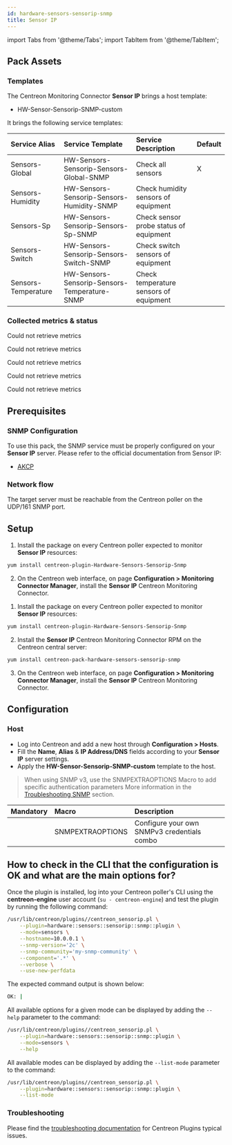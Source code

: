```yaml
---
id: hardware-sensors-sensorip-snmp
title: Sensor IP
---
```

import Tabs from '@theme/Tabs';
import TabItem from '@theme/TabItem';


## Pack Assets

### Templates

The Centreon Monitoring Connector **Sensor IP** brings a host template:

* HW-Sensor-Sensorip-SNMP-custom

It brings the following service templates:

| Service Alias       | Service Template                             | Service Description                    | Default |
|:--------------------|:---------------------------------------------|:---------------------------------------|:--------|
| Sensors-Global      | HW-Sensors-Sensorip-Sensors-Global-SNMP      | Check all sensors                      | X       |
| Sensors-Humidity    | HW-Sensors-Sensorip-Sensors-Humidity-SNMP    | Check humidity sensors of equipment    |         |
| Sensors-Sp          | HW-Sensors-Sensorip-Sensors-Sp-SNMP          | Check sensor probe status of equipment |         |
| Sensors-Switch      | HW-Sensors-Sensorip-Sensors-Switch-SNMP      | Check switch sensors of equipment      |         |
| Sensors-Temperature | HW-Sensors-Sensorip-Sensors-Temperature-SNMP | Check temperature sensors of equipment |         |

### Collected metrics & status

<Tabs groupId="sync">
<TabItem value="Sensors-Global" label="Sensors-Global">

Could not retrieve metrics

</TabItem>
<TabItem value="Sensors-Humidity" label="Sensors-Humidity">

Could not retrieve metrics

</TabItem>
<TabItem value="Sensors-Sp" label="Sensors-Sp">

Could not retrieve metrics

</TabItem>
<TabItem value="Sensors-Switch" label="Sensors-Switch">

Could not retrieve metrics

</TabItem>
<TabItem value="Sensors-Temperature" label="Sensors-Temperature">

Could not retrieve metrics

</TabItem>
</Tabs>

## Prerequisites

### SNMP Configuration

To use this pack, the SNMP service must be properly configured on your **Sensor IP**
server. Please refer to the official documentation from Sensor IP:
* [AKCP](https://www.akcp.com/knowledge-base/)

### Network flow

The target server must be reachable from the Centreon poller on the UDP/161
SNMP port.

## Setup

<Tabs groupId="sync">
<TabItem value="Online License" label="Online License">

1. Install the package on every Centreon poller expected to monitor **Sensor IP** resources:

```bash
yum install centreon-plugin-Hardware-Sensors-Sensorip-Snmp
```

2. On the Centreon web interface, on page **Configuration > Monitoring Connector Manager**, install the **Sensor IP** Centreon Monitoring Connector.

</TabItem>
<TabItem value="Offline License" label="Offline License">

1. Install the package on every Centreon poller expected to monitor **Sensor IP** resources:

```bash
yum install centreon-plugin-Hardware-Sensors-Sensorip-Snmp
```

2. Install the **Sensor IP** Centreon Monitoring Connector RPM on the Centreon central server:

```bash
yum install centreon-pack-hardware-sensors-sensorip-snmp
```

3. On the Centreon web interface, on page **Configuration > Monitoring Connector Manager**, install the **Sensor IP** Centreon Monitoring Connector.

</TabItem>
</Tabs>

## Configuration

### Host

* Log into Centreon and add a new host through **Configuration > Hosts**.
* Fill the **Name**, **Alias** & **IP Address/DNS** fields according to your **Sensor IP** server settings.
* Apply the **HW-Sensor-Sensorip-SNMP-custom** template to the host.

> When using SNMP v3, use the SNMPEXTRAOPTIONS Macro to add specific authentication parameters 
> More information in the [Troubleshooting SNMP](../getting-started/how-to-guides/troubleshooting-plugins.md#snmpv3-options-mapping) section.

| Mandatory   | Macro            | Description                                  |
|:------------|:-----------------|:---------------------------------------------|
|             | SNMPEXTRAOPTIONS | Configure your own SNMPv3 credentials combo  |

## How to check in the CLI that the configuration is OK and what are the main options for?

Once the plugin is installed, log into your Centreon poller's CLI using the
**centreon-engine** user account (`su - centreon-engine`) and test the plugin by
running the following command:

```bash
/usr/lib/centreon/plugins//centreon_sensorip.pl \
    --plugin=hardware::sensors::sensorip::snmp::plugin \
    --mode=sensors \
    --hostname=10.0.0.1 \
    --snmp-version='2c' \
    --snmp-community='my-snmp-community' \
    --component='.*' \
    --verbose \
    --use-new-perfdata
```

The expected command output is shown below:

```bash
OK: | 
```

All available options for a given mode can be displayed by adding the
`--help` parameter to the command:

```bash
/usr/lib/centreon/plugins//centreon_sensorip.pl \
    --plugin=hardware::sensors::sensorip::snmp::plugin \
    --mode=sensors \
    --help
```

All available modes can be displayed by adding the `--list-mode` parameter to
the command:

```bash
/usr/lib/centreon/plugins//centreon_sensorip.pl \
    --plugin=hardware::sensors::sensorip::snmp::plugin \
    --list-mode
```

### Troubleshooting

Please find the [troubleshooting documentation](../getting-started/how-to-guides/troubleshooting-plugins.md)
for Centreon Plugins typical issues.